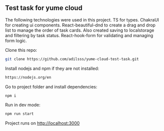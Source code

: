## Test task for yume cloud

The following technologies were used in this project. TS for types. ChakraUI for creating ui components. React-beautiful-dnd to create a drag and drop list to manage the order of task cards. Also created saving to localstorage and filtering by task status. React-hook-form for validating and managing form logic.

Clone this repo:

```bash
git clone https://github.com/adilsss/yume-cloud-test-task.git
```

Install nodejs and npm if they are not installed:

```bash
https://nodejs.org/en
```

Go to project folder and install dependencies:

```bash
npm i
```

Run in dev mode:

```bash
npm run start
```

Project runs on [http://localhost:3000](http://localhost:3000)
